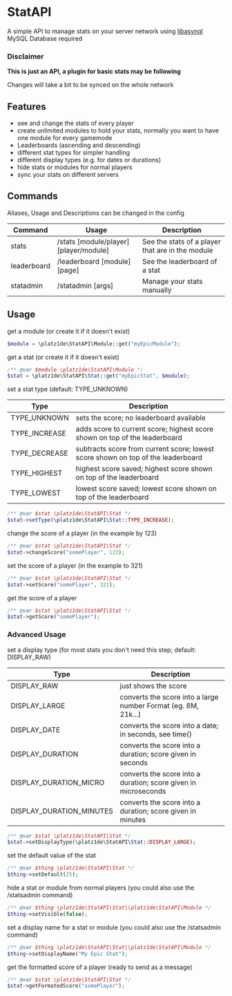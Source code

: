 # StatAPI

A simple API to manage stats on your server network using [libasynql](https://github.com/poggit/libasynql)<br>
MySQL Database required

### Disclaimer

**This is just an API, a plugin for basic stats may be following**

Changes will take a bit to be synced on the whole network

## Features

* see and change the stats of every player
* create unlimited modules to hold your stats, normally you want to have one module for every gamemode
* Leaderboards (ascending and descending)
* different stat types for simpler handling
* different display types (e.g. for dates or durations)
* hide stats or modules for normal players
* sync your stats on different servers

## Commands

Aliases, Usage and Descriptions can be changed in the config

Command | Usage | Description
--------|-------|------------
stats|/stats [module/player] [player/module]|See the stats of a player that are in the module
leaderboard|/leaderboard [module] <stat> [page]|See the leaderboard of a stat
statadmin|/statadmin <subcommand> [args]|Manage your stats manually

## Usage
get a module (or create it if it doesn't exist)
```php
$module = \platz1de\StatAPI\Module::get("myEpicModule");
```

get a stat (or create it if it doesn't exist)
```php
/** @var $module \platz1de\StatAPI\Module */
$stat = \platz1de\StatAPI\Stat::get("myEpicStat", $module);
```

set a stat type (default: TYPE_UNKNOWN)

Type | Description
-----|------------
TYPE_UNKNOWN | sets the score; no leaderboard available
TYPE_INCREASE | adds score to current score; highest score shown on top of the leaderboard
TYPE_DECREASE | subtracts score from current score; lowest score shown on top of the leaderboard
TYPE_HIGHEST | highest score saved; highest score shown on top of the leaderboard
TYPE_LOWEST | lowest score saved; lowest score shown on top of the leaderboard

```php
/** @var $stat \platz1de\StatAPI\Stat */
$stat->setType(\platz1de\StatAPI\Stat::TYPE_INCREASE);
```

change the score of a player (in the example by 123)
```php
/** @var $stat \platz1de\StatAPI\Stat */
$stat->changeScore("somePlayer", 123);
```

set the score of a player (in the example to 321)
```php
/** @var $stat \platz1de\StatAPI\Stat */
$stat->setScore("somePlayer", 321);
```

get the score of a player
```php
/** @var $stat \platz1de\StatAPI\Stat */
$stat->getScore("somePlayer");
```

### Advanced Usage

set a display type (for most stats you don't need this step; default: DISPLAY_RAW)

Type | Description
-----|------------
DISPLAY_RAW | just shows the score
DISPLAY_LARGE | converts the score into a large number Format (eg. 8M, 21k...)
DISPLAY_DATE | converts the score into a date; in seconds, see time()
DISPLAY_DURATION | converts the score into a duration; score given in seconds
DISPLAY_DURATION_MICRO | converts the score into a duration; score given in microseconds
DISPLAY_DURATION_MINUTES | converts the score into a duration; score given in minutes

```php
/** @var $stat \platz1de\StatAPI\Stat */
$stat->setDisplayType(\platz1de\StatAPI\Stat::DISPLAY_LARGE);
```

set the default value of the stat
```php
/** @var $thing \platz1de\StatAPI\Stat */
$thing->setDefault(25);
```

hide a stat or module from normal players (you could also use the /statsadmin command)
```php
/** @var $thing \platz1de\StatAPI\Stat|\platz1de\StatAPI\Module */
$thing->setVisible(false);
```

set a display name for a stat or module (you could also use the /statsadmin command)
```php
/** @var $thing \platz1de\StatAPI\Stat|\platz1de\StatAPI\Module */
$thing->setDisplayName("My Epic Stat");
```

get the formatted score of a player (ready to send as a message)
```php
/** @var $stat \platz1de\StatAPI\Stat */
$stat->getFormatedScore("somePlayer");
```

